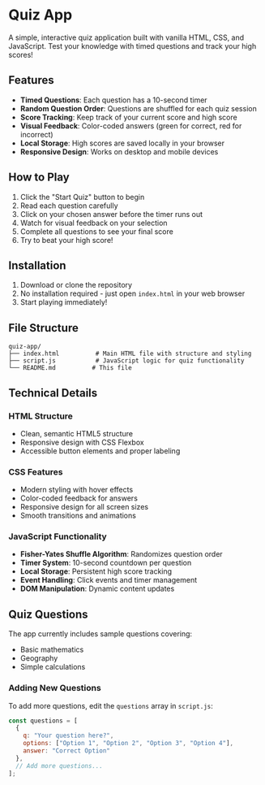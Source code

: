 # Quiz App

A simple, interactive quiz application built with vanilla HTML, CSS, and JavaScript. Test your knowledge with timed questions and track your high scores!

## Features

- **Timed Questions**: Each question has a 10-second timer
- **Random Question Order**: Questions are shuffled for each quiz session
- **Score Tracking**: Keep track of your current score and high score
- **Visual Feedback**: Color-coded answers (green for correct, red for incorrect)
- **Local Storage**: High scores are saved locally in your browser
- **Responsive Design**: Works on desktop and mobile devices

## How to Play

1. Click the "Start Quiz" button to begin
2. Read each question carefully
3. Click on your chosen answer before the timer runs out
4. Watch for visual feedback on your selection
5. Complete all questions to see your final score
6. Try to beat your high score!

## Installation

1. Download or clone the repository
2. No installation required - just open `index.html` in your web browser
3. Start playing immediately!

## File Structure

```
quiz-app/
├── index.html          # Main HTML file with structure and styling
├── script.js           # JavaScript logic for quiz functionality
└── README.md          # This file
```

## Technical Details

### HTML Structure
- Clean, semantic HTML5 structure
- Responsive design with CSS Flexbox
- Accessible button elements and proper labeling

### CSS Features
- Modern styling with hover effects
- Color-coded feedback for answers
- Responsive design for all screen sizes
- Smooth transitions and animations

### JavaScript Functionality
- **Fisher-Yates Shuffle Algorithm**: Randomizes question order
- **Timer System**: 10-second countdown per question
- **Local Storage**: Persistent high score tracking
- **Event Handling**: Click events and timer management
- **DOM Manipulation**: Dynamic content updates

## Quiz Questions

The app currently includes sample questions covering:
- Basic mathematics
- Geography
- Simple calculations

### Adding New Questions

To add more questions, edit the `questions` array in `script.js`:

```javascript
const questions = [
  { 
    q: "Your question here?", 
    options: ["Option 1", "Option 2", "Option 3", "Option 4"], 
    answer: "Correct Option" 
  },
  // Add more questions...
];
